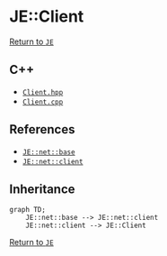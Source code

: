 # JE::Client

[Return to `JE`](/docs/je.md)

## C++

- [`Client.hpp`](/src/je/Client.hpp)
- [`Client.cpp`](/src/je/Client.cpp)

## References

- [`JE::net::base`](/docs/net/base.md)
- [`JE::net::client`](/docs/net/client.md)

## Inheritance

```mermaid
graph TD;
    JE::net::base --> JE::net::client
    JE::net::client --> JE::Client
```

[Return to `JE`](/docs/je.md)